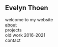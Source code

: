 ## Evelyn Thoen
welcome to my website\
[about](https://github.com/evelynthoen/evelynthoen.github.io/blob/60b1f716dd391302d13b6bb673c1f9a93ea409f8/About%20page)\
projects\
old work 2016-2021\
contact
